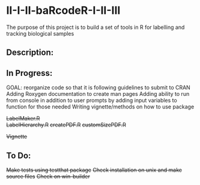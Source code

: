 # II-I-II-baRcodeR-I-II-III
The purpose of this project is to build a set of tools in R for labelling and tracking biological samples

## Description:


## In Progress: 
GOAL: reorganize code so that it is following guidelines to submit to CRAN
Adding Roxygen documentation to create man pages
Adding ability to run from console in addition to user prompts by adding input variables to function for those needed
Writing vignette/methods on how to use package


~~LabelMaker.R~~  
~~LabelHierarchy.R~~
~~createPDF.R~~
~~customSizePDF.R~~

~~Vignette~~


## To Do:
~~Make tests using testthat package~~
~~Check installation on unix and make source files~~
~~Check on win-builder~~

